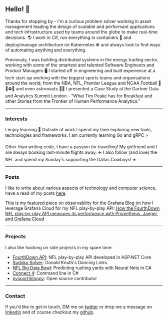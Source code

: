 
## Hello! 👋

Thanks for stopping by - I'm a curious problem solver working in asset management 
leading the design of scalable and performant applications and tech infrastructure 
used by teams around the globe to make real-time decisions. 🌎 I work in C#, run 
everything in containers 🐳 and deploy/manage architecture on Kubernetes ☸ and 
always look to find ways of automating anything and everything.

Previosuly, I was building distributed systems in the energy trading sector, working 
with some of the smartest and talented Software Engineers and Product Managers 🖥️ I 
started off in engineering and built experience at a tech start-up working with the 
biggest sports teams and organisations around the world; from the NBA, NFL, Premier 
League and NCAA Football 🏀🏈⚽🏃 and even astronauts 🧑‍🚀 I presented a Case Study at 
the Gartner Data and Analytics Summit London - "What Tim Peake has for Breakfast and 
other Stories from the Frontier of Human Performance Analytics."

* * *

### Interests

I enjoy learning 🤟 Outside of work I spend my time exploring new tools, technologies 
and frameworks. I am currently learning Go and gRPC ⚡

Other than writing code, I have a passion for travelling! My girlfriend and I are 
always booking last-minute flights away. ✈️ I also follow (and love) the NFL and spend 
my Sunday's supporting the Dallas Cowboys! ✭

* * *

### Posts

I like to write about various aspects of technology and computer science, have a read 
of my posts [here](./posts.html).

This is my featured piece on observability for the Grafana Blog on how I leverage 
Grafana Cloud for my NFL play-by-play API: [How the FourthDown NFL play-by-play API measures its performance with Prometheus, Jaeger, and Grafana Cloud](https://grafana.com/blog/2021/02/05/how-the-fourthdown-nfl-play-by-play-api-measures-its-performance-with-prometheus-jaeger-and-grafana-cloud/)

* * *

### Projects

I also like hacking on side projects in my spare time:

- [FourthDown API](https://fourthdown.azurewebsites.net/): NFL play-by-play API 
developed in ASP.NET Core
- [Sudoku Solver](https://github.com/pratikthanki/Revlos): Donald Knuth's Dancing Links
- [NFL Big Data Bowl](https://github.com/pratikthanki/BigDataBowl): Predicting rushing 
yards with Neural Nets in C#
- [Connect 4](https://github.com/pratikthanki/Connect4): Command line in C#
- [pysport/kloppy](https://github.com/pysport/kloppy/): Open source contributor

* * *

### Contact

If you'd like to get in touch, DM me on [twitter](https://twitter.com/pratik_thanki) 
or drop me a message on [linkedin](https://www.linkedin.com/in/-pratikthanki/) and of 
course checkout my [github](https://github.com/pratikthanki/).

